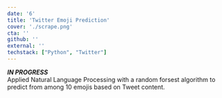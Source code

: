 ```yaml
---
date: '6'
title: 'Twitter Emoji Prediction'
cover: './scrape.png'
cta: ''
github: ''
external: ''
techstack: ["Python", "Twitter"]
---
```

<i><b>IN PROGRESS</b></i>
<br>
Applied Natural Language Processing with a random forsest algorithm to predict from among 10 emojis based on Tweet content.
